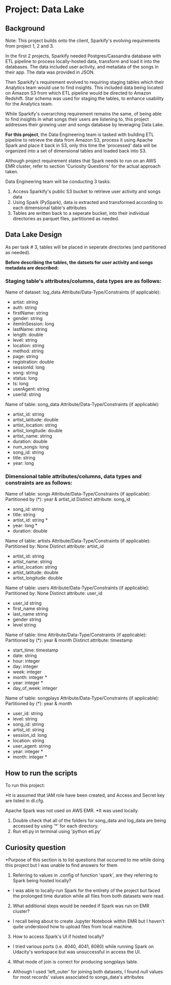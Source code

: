 # Project: Data Lake

## Background

Note: This project builds onto the client, Sparkify's evolving requirements from project 1, 2 and 3.

In the first 2 projects, Sparkify needed Postgres/Cassandra database with ETL pipeline to process locally-hosted data, transform and load it into the databases. The data included user activity, and metadata of the songs in their app. The data was provided in JSON.

Then Sparkify's requirement evolved to requiring staging tables which their Analytics team would use to find insights. This included data being located on Amazon S3 from which ETL pipeline would be directed to Amazon Redshift. Star schema was used for staging the tables, to enhance usability for the Analytics team.

While Sparkify's overarching requirement remains the same, of being able to find insights in what songs their users are listening to, this project addresses their growing user and songs database by leveraging Data Lake. 

**For this project**, the Data Engineering team is tasked with building ETL pipeline to retrieve the data from Amazon S3, process it using Apache Spark and place it back in S3, only this time the 'processed' data will be organized into a set of dimensional tables and loaded back into S3.

Although project requirement states that Spark needs to run on an AWS EMR cluster, refer to section 'Curiosity Questions' for the actual approach taken.

Data Engineering team will be conducting 3 tasks: 

1. Access Sparkify's public S3 bucket to retrieve user activity and songs data
2. Using Spark (PySpark), data is extracted and transformed according to each dimensional table's attributes
3. Tables are written back to a seperate bucket, into their individual directories as parquet files, partitioned as needed.

## Data Lake Design 

As per task # 3, tables will be placed in seperate directories (and partitioned as needed).

**Before describing the tables, the datsets for user activity and songs metadata are described:**

### Staging table's attributes/columns, data types are as follows:

Name of dataset: log_data
Attribute/Data-Type/Constraints (if applicable):

- artist: string
- auth: string
- firstName: string
- gender: string
- itemInSession: long
- lastName: string
- length: double
- level: string
- location: string
- method: string
- page: string 
- registration: double 
- sessionId: long 
- song: string
- status: long 
- ts: long
- userAgent: string
- userId: string 

Name of table: song_data
Attribute/Data-Type/Constraints (if applicable):

- artist_id: string
- artist_latitude: double 
- artist_location: string 
- artist_longitude: double
- artist_name: string
- duration: double
- num_songs: long
- song_id: string
- title: string
- year: long

### Dimensional table attributes/columns, data types and constraints are as follows:

Name of table: songs
Attribute/Data-Type/Constraints (if applicable):
Partitioned by (\*): year & artist_id
Distinct attribute: song_id

- song_id: string
- title: string
- artist_id: string \*
- year: long \*
- duration: double 

Name of table: artists
Attribute/Data-Type/Constraints (if applicable):
Partitioned by: None
Distinct attribute: artist_id

- artist_id: string
- artist_name: string
- artist_location: string 
- artist_latitude: double 
- artist_longitude: double

Name of table: users
Attribute/Data-Type/Constraints (if applicable):
Partitioned by: None
Distinct attribute: user_id

- user_id string 
- first_name string 
- last_name string 
- gender string 
- level string 

Name of table: time
Attribute/Data-Type/Constraints (if applicable):
Partitioned by (\*): year & month
Distinct attribute: timestamp

- start_time: timestamp
- date: string
- hour: integer 
- day: integer 
- week: integer 
- month: integer \*
- year: integer \*
- day_of_week: integer 

Name of table: songplays
Attribute/Data-Type/Constraints (if applicable):
Partitioned by (\*): year & month

- user_id: string
- level: string
- song_id: string 
- artist_id: string 
- session_id: long 
- location: string
- user_agent: string
- year: integer \*
- month: integer \*

## How to run the scripts

To run this project:

*It is assumed that IAM role have been created, and Access and Secret key are listed in dl.cfg.

Apache Spark was not used on AWS EMR. *It was used locally.

1. Double check that all of the folders for song_data and log_data are being accessed by using '\*' for each directory.
1. Run etl.py in terminal using 'python etl.py'

## Curiosity question
 *Purpose of this section is to list questions that occurred to me while doing this project but I was unable to find answers for them
 
1. Referring to values in .config of function 'spark', are they referring to Spark being hosted locally? 
- I was able to locally-run Spark for the entirety of the project but faced the prolonged time duration while all files from both datasets were read.

2. What additional steps would be needed if Spark was run on EMR cluster?
- I recall being about to create Jupyter Notebook within EMR but I haven't quite understood how to upload files from local machine.

3. How to access Spark's UI if hosted locally?
- I tried various ports (i.e. 4040, 4041, 8080) while running Spark on Udacity's workspace but was unsuccessful in access the UI.

4. What mode of join is correct for producing songplays table.
- Although I used 'left_outer' for joining both datasets, I found *null* values for most records' values associated to songs_data's attributes
